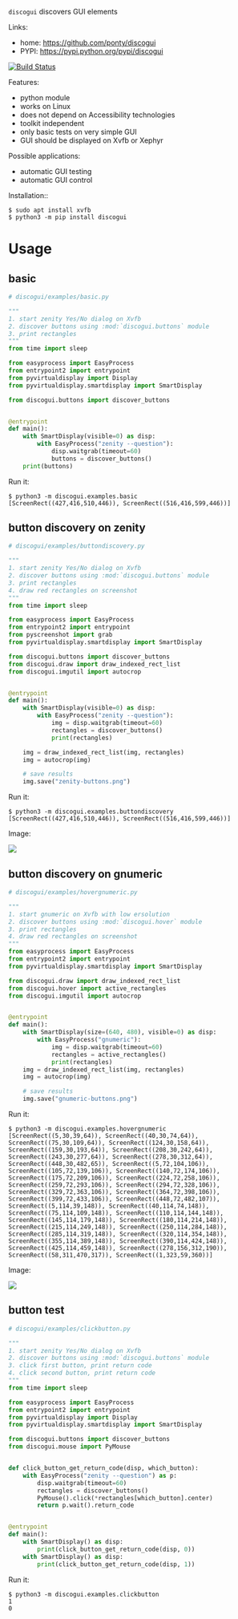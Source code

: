 ``discogui`` discovers GUI elements

Links:
 * home: https://github.com/ponty/discogui
 * PYPI: https://pypi.python.org/pypi/discogui

[![Build Status](https://travis-ci.org/ponty/discogui.svg?branch=master)](https://travis-ci.org/ponty/discogui)

Features:
 * python module
 * works on Linux
 * does not depend on Accessibility technologies
 * toolkit independent
 * only basic tests on very simple GUI
 * GUI should be displayed on Xvfb or Xephyr
 
Possible applications:
 * automatic GUI testing
 * automatic GUI control

Installation::
    
```console
$ sudo apt install xvfb
$ python3 -m pip install discogui
```

Usage
=====

basic
-----

```py
# discogui/examples/basic.py

"""
1. start zenity Yes/No dialog on Xvfb
2. discover buttons using :mod:`discogui.buttons` module
3. print rectangles
"""
from time import sleep

from easyprocess import EasyProcess
from entrypoint2 import entrypoint
from pyvirtualdisplay import Display
from pyvirtualdisplay.smartdisplay import SmartDisplay

from discogui.buttons import discover_buttons


@entrypoint
def main():
    with SmartDisplay(visible=0) as disp:
        with EasyProcess("zenity --question"):
            disp.waitgrab(timeout=60)
            buttons = discover_buttons()
    print(buttons)

```     
    
<!-- embedme doc/gen/python3_-m_discogui.examples.basic.txt -->
Run it:
```console
$ python3 -m discogui.examples.basic
[ScreenRect((427,416,510,446)), ScreenRect((516,416,599,446))]
```

button discovery on zenity
--------------------------

```py
# discogui/examples/buttondiscovery.py

"""
1. start zenity Yes/No dialog on Xvfb
2. discover buttons using :mod:`discogui.buttons` module
3. print rectangles
4. draw red rectangles on screenshot
"""
from time import sleep

from easyprocess import EasyProcess
from entrypoint2 import entrypoint
from pyscreenshot import grab
from pyvirtualdisplay.smartdisplay import SmartDisplay

from discogui.buttons import discover_buttons
from discogui.draw import draw_indexed_rect_list
from discogui.imgutil import autocrop


@entrypoint
def main():
    with SmartDisplay(visible=0) as disp:
        with EasyProcess("zenity --question"):
            img = disp.waitgrab(timeout=60)
            rectangles = discover_buttons()
            print(rectangles)

    img = draw_indexed_rect_list(img, rectangles)
    img = autocrop(img)

    # save results
    img.save("zenity-buttons.png")

```

<!-- embedme doc/gen/python3_-m_discogui.examples.buttondiscovery.txt -->
Run it:
```console
$ python3 -m discogui.examples.buttondiscovery
[ScreenRect((427,416,510,446)), ScreenRect((516,416,599,446))]
```

Image:

![](/doc/gen/zenity-buttons.png)


button discovery on gnumeric
----------------------------

```py
# discogui/examples/hovergnumeric.py

"""
1. start gnumeric on Xvfb with low ersolution
2. discover buttons using :mod:`discogui.hover` module
3. print rectangles
4. draw red rectangles on screenshot
"""
from easyprocess import EasyProcess
from entrypoint2 import entrypoint
from pyvirtualdisplay.smartdisplay import SmartDisplay

from discogui.draw import draw_indexed_rect_list
from discogui.hover import active_rectangles
from discogui.imgutil import autocrop


@entrypoint
def main():
    with SmartDisplay(size=(640, 480), visible=0) as disp:
        with EasyProcess("gnumeric"):
            img = disp.waitgrab(timeout=60)
            rectangles = active_rectangles()
            print(rectangles)
    img = draw_indexed_rect_list(img, rectangles)
    img = autocrop(img)

    # save results
    img.save("gnumeric-buttons.png")

```

<!-- embedme doc/gen/python3_-m_discogui.examples.hovergnumeric.txt -->
Run it:
```console
$ python3 -m discogui.examples.hovergnumeric
[ScreenRect((5,30,39,64)), ScreenRect((40,30,74,64)), ScreenRect((75,30,109,64)), ScreenRect((124,30,158,64)), ScreenRect((159,30,193,64)), ScreenRect((208,30,242,64)), ScreenRect((243,30,277,64)), ScreenRect((278,30,312,64)), ScreenRect((448,30,482,65)), ScreenRect((5,72,104,106)), ScreenRect((105,72,139,106)), ScreenRect((140,72,174,106)), ScreenRect((175,72,209,106)), ScreenRect((224,72,258,106)), ScreenRect((259,72,293,106)), ScreenRect((294,72,328,106)), ScreenRect((329,72,363,106)), ScreenRect((364,72,398,106)), ScreenRect((399,72,433,106)), ScreenRect((448,72,482,107)), ScreenRect((5,114,39,148)), ScreenRect((40,114,74,148)), ScreenRect((75,114,109,148)), ScreenRect((110,114,144,148)), ScreenRect((145,114,179,148)), ScreenRect((180,114,214,148)), ScreenRect((215,114,249,148)), ScreenRect((250,114,284,148)), ScreenRect((285,114,319,148)), ScreenRect((320,114,354,148)), ScreenRect((355,114,389,148)), ScreenRect((390,114,424,148)), ScreenRect((425,114,459,148)), ScreenRect((278,156,312,190)), ScreenRect((58,311,470,317)), ScreenRect((1,323,59,360))]
```


Image:

![](/doc/gen/gnumeric-buttons.png)

button test
-----------

```py
# discogui/examples/clickbutton.py

"""
1. start zenity Yes/No dialog on Xvfb
2. discover buttons using :mod:`discogui.buttons` module
3. click first button, print return code
4. click second button, print return code
"""
from time import sleep

from easyprocess import EasyProcess
from entrypoint2 import entrypoint
from pyvirtualdisplay import Display
from pyvirtualdisplay.smartdisplay import SmartDisplay

from discogui.buttons import discover_buttons
from discogui.mouse import PyMouse


def click_button_get_return_code(disp, which_button):
    with EasyProcess("zenity --question") as p:
        disp.waitgrab(timeout=60)
        rectangles = discover_buttons()
        PyMouse().click(*rectangles[which_button].center)
        return p.wait().return_code


@entrypoint
def main():
    with SmartDisplay() as disp:
        print(click_button_get_return_code(disp, 0))
    with SmartDisplay() as disp:
        print(click_button_get_return_code(disp, 1))

```

<!-- embedme doc/gen/python3_-m_discogui.examples.clickbutton.txt -->
Run it:
```console
$ python3 -m discogui.examples.clickbutton
1
0
```






